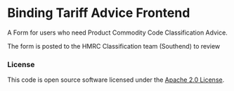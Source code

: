 
# Binding Tariff Advice Frontend

A Form for users who need Product Commodity Code Classification Advice.

The form is posted to the HMRC Classification team (Southend) to review

### License

This code is open source software licensed under the [Apache 2.0 License]("http://www.apache.org/licenses/LICENSE-2.0.html").
